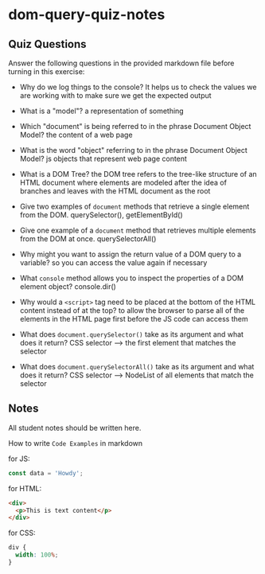 # dom-query-quiz-notes

## Quiz Questions

Answer the following questions in the provided markdown file before turning in this exercise:

- Why do we log things to the console?
  It helps us to check the values we are working with to make sure we get the expected output

- What is a "model"?
  a representation of something

- Which "document" is being referred to in the phrase Document Object Model?
  the content of a web page

- What is the word "object" referring to in the phrase Document Object Model?
  js objects that represent web page content

- What is a DOM Tree?
  the DOM tree refers to the tree-like structure of an HTML document where elements are modeled
  after the idea of branches and leaves with the HTML document as the root

- Give two examples of `document` methods that retrieve a single element from the DOM.
  querySelector(), getElementById()

- Give one example of a `document` method that retrieves multiple elements from the DOM at once.
  querySelectorAll()

- Why might you want to assign the return value of a DOM query to a variable?
  so you can access the value again if necessary

- What `console` method allows you to inspect the properties of a DOM element object?
  console.dir()

- Why would a `<script>` tag need to be placed at the bottom of the HTML content instead of at the top?
  to allow the browser to parse all of the elements in the HTML page first before the JS code
  can access them

- What does `document.querySelector()` take as its argument and what does it return?
  CSS selector --> the first element that matches the selector

- What does `document.querySelectorAll()` take as its argument and what does it return?
  CSS selector --> NodeList of all elements that match the selector

## Notes

All student notes should be written here.

How to write `Code Examples` in markdown

for JS:

```javascript
const data = 'Howdy';
```

for HTML:

```html
<div>
  <p>This is text content</p>
</div>
```

for CSS:

```css
div {
  width: 100%;
}
```
